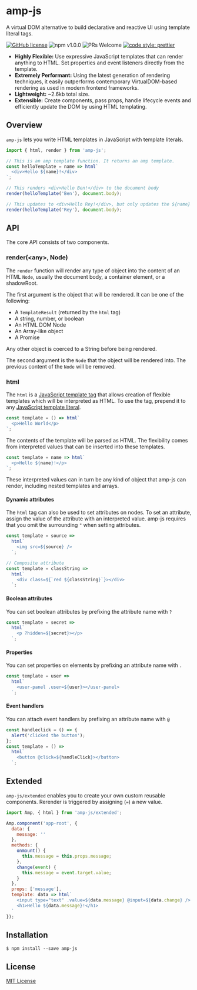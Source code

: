 # amp-js

A virtual DOM alternative to build declarative and reactive UI using template literal tags.

[![GitHub license](https://img.shields.io/github/license/Arish-Shah/amp-js?color=blue)](https://github.com/Arish-Shah/amp-js/blob/master/LICENSE)
![npm v1.0.0](https://img.shields.io/badge/npm-v1.0.0-brightgreen.svg)
![PRs Welcome](https://img.shields.io/badge/PRs-welcome-brightgreen.svg)
[![code style: prettier](https://img.shields.io/badge/code_style-prettier-ff69b4.svg)](https://github.com/prettier/prettier)

- **Highly Flexible:** Use expressive JavaScript templates that can render anything to HTML. Set properties and event listeners directly from the template.
- **Extremely Performant:** Using the latest generation of rendering techniques, it easily outperforms contemporary VirtualDOM-based rendering as used in modern frontend frameworks.
- **Lightweight:** ~2.6kb total size.
- **Extensible:** Create components, pass props, handle lifecycle events and efficiently update the DOM by using HTML templating.

## Overview

`amp-js` lets you write HTML templates in JavaScript with template literals.

```javascript
import { html, render } from 'amp-js';

// This is an amp template function. It returns an amp template.
const helloTemplate = name => html`
  <div>Hello ${name}!</div>
`;

// This renders <div>Hello Ben!</div> to the document body
render(helloTemplate('Ben'), document.body);

// This updates to <div>Hello Rey!</div>, but only updates the ${name} part
render(helloTemplate('Rey'), document.body);
```

## API

The core API consists of two components.

### render(\<any>, Node)

The `render` function will render any type of object into the content of an HTML `Node`, usually the document body, a container element, or a shadowRoot.

The first argument is the object that will be rendered. It can be one of the following:

- A `TemplateResult` (returned by the `html` tag)
- A string, number, or boolean
- An HTML DOM Node
- An Array-like object
- A Promise

Any other object is coerced to a String before being rendered.

The second argument is the `Node` that the object will be rendered into. The previous content of the `Node` will be removed.

### html

The `html` is a [JavaScript template tag](https://developer.mozilla.org/en-US/docs/Web/JavaScript/Reference/Template_literals#Tagged_templates) that allows creation of flexible templates which will be interpreted as HTML. To use the tag, prepend it to any [JavaScript template literal](https://developer.mozilla.org/en-US/docs/Web/JavaScript/Reference/Template_literals).

```javascript
const template = () => html`
  <p>Hello World</p>
`;
```

The contents of the template will be parsed as HTML. The flexibility comes from interpreted values that can be inserted into these templates.

```javascript
const template = name => html`
  <p>Hello ${name}!</p>
`;
```

These interpreted values can in turn be any kind of object that amp-js can render, including nested templates and arrays.

#### Dynamic attributes

The `html` tag can also be used to set attributes on nodes. To set an attribute, assign the value of the attribute with an interpreted value. amp-js requires that you omit the surrounding `"` when setting attributes.

```javascript
const template = source =>
  html`
    <img src=${source} />
  `;

// Composite attribute
const template = classString =>
  html`
    <div class=${`red ${classString}`}></div>
  `;
```

#### Boolean attributes

You can set boolean attributes by prefixing the attribute name with `?`

```javascript
const template = secret =>
  html`
    <p ?hidden=${secret}></p>
  `;
```

#### Properties

You can set properties on elements by prefixing an attribute name with `.`

```javascript
const template = user =>
  html`
    <user-panel .user=${user}></user-panel>
  `;
```

#### Event handlers

You can attach event handlers by prefixing an attribute name with `@`

```javascript
const handleclick = () => {
  alert('clicked the button');
};
const template = () =>
  html`
    <button @click=${handleClick}></button>
  `;
```

## Extended

`amp-js/extended` enables you to create your own custom reusable components. Rerender is triggered by assigning (`=`) a new value.

```javascript
import Amp, { html } from 'amp-js/extended';

Amp.component('app-root', {
  data: {
    message: ''
  },
  methods: {
    onmount() {
      this.message = this.props.message;
    },
    change(event) {
      this.message = event.target.value;
    }
  },
  props: ['message'],
  template: data => html`
    <input type="text" .value=${data.message} @input=${data.change} />
    <h1>Hello ${data.message}!</h1>
  `
});
```

## Installation

```
$ npm install --save amp-js
```

## License

[MIT License](LICENSE)
